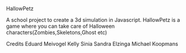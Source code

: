 HallowPetz

A school project to create a 3d simulation in Javascript.
HallowPetz is a game where you can take care of Halloween characters(Zombies,Skeletons,Ghost etc)

Credits
Eduard Meivogel
Kelly Sinia
Sandra Elzinga
Michael Koopmans

